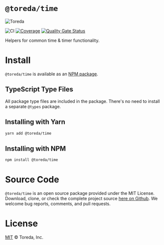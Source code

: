 

# `@toreda/time`

![Toreda](https://content.toreda.com/logo/toreda-logo.png)

![CI](https://github.com/toreda/time/workflows/CI/badge.svg?branch=master) [![Coverage](https://sonarcloud.io/api/project_badges/measure?project=toreda_time&metric=coverage)](https://sonarcloud.io/dashboard?id=toreda_time) [![Quality Gate Status](https://sonarcloud.io/api/project_badges/measure?project=toreda_time&metric=alert_status)](https://sonarcloud.io/dashboard?id=toreda_time)

Helpers for common time &amp; timer functionality.

# Install
`@toreda/time` is available as an [NPM package](https://www.npmjs.com/package/@toreda/time).

## TypeScript Type Files
All package type files are included in the package. There's no need to install a separate `@types` package.

## Installing with Yarn

```bash
yarn add @toreda/time
```

## Installing with NPM
```bash
npm install @toreda/time
```


# Source Code
`@toreda/time` is an open source package provided under the MIT License. Download, clone, or check the complete project source [here on Github](https://www.npmjs.com/package/@toreda/time). We welcome bug reports, comments, and pull requests.


# License

[MIT](LICENSE) &copy; Toreda, Inc.
